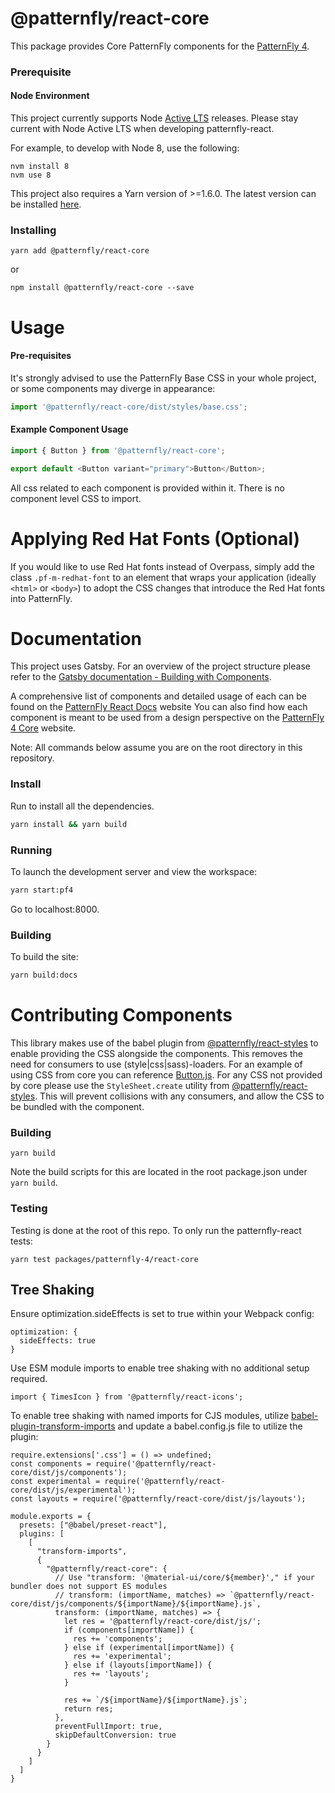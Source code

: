 # @patternfly/react-core

This package provides Core PatternFly components for the [PatternFly 4][patternfly-4].

### Prerequisite

#### Node Environment

This project currently supports Node [Active LTS](https://github.com/nodejs/Release#release-schedule) releases. Please stay current with Node Active LTS when developing patternfly-react.

For example, to develop with Node 8, use the following:

```
nvm install 8
nvm use 8
```

This project also requires a Yarn version of >=1.6.0. The latest version can be installed [here](https://yarnpkg.com/).

### Installing

```
yarn add @patternfly/react-core
```

or

```
npm install @patternfly/react-core --save
```

# Usage

#### Pre-requisites

It's strongly advised to use the PatternFly Base CSS in your whole project, or some components may diverge in appearance:

```javascript
import '@patternfly/react-core/dist/styles/base.css';
```

#### Example Component Usage

```javascript
import { Button } from '@patternfly/react-core';

export default <Button variant="primary">Button</Button>;
```

All css related to each component is provided within it. There is no component level CSS to import.

# Applying Red Hat Fonts (Optional) 
If you would like to use Red Hat fonts instead of Overpass, simply add the class `.pf-m-redhat-font` to an element that wraps your application (ideally `<html>` or `<body>`) to adopt the CSS changes that introduce the Red Hat fonts into PatternFly.


# Documentation

This project uses Gatsby. For an overview of the project structure please refer to the [Gatsby documentation - Building with Components](https://www.gatsbyjs.org/docs/building-with-components/).

A comprehensive list of components and detailed usage of each can be found on the [PatternFly React Docs][docs] website
You can also find how each component is meant to be used from a design perspective on the [PatternFly 4 Core][patternfly-4] website.

Note: All commands below assume you are on the root directory in this repository.

### Install

Run to install all the dependencies.

```sh
yarn install && yarn build
```

### Running

To launch the development server and view the workspace:

```sh
yarn start:pf4
```

Go to localhost:8000.

### Building

To build the site:

```sh
yarn build:docs
```

# Contributing Components

This library makes use of the babel plugin from [@patternfly/react-styles](../react-styles/README.md) to enable providing the CSS alongside the components. This removes the need for consumers to use (style|css|sass)-loaders. For an example of using CSS from core you can reference [Button.js](./src/components/Button/Button.js). For any CSS not provided by core please use the `StyleSheet.create` utility from [@patternfly/react-styles](../react-styles/README.md). This will prevent collisions with any consumers, and allow the CSS to be bundled with the component.

### Building

```
yarn build
```

Note the build scripts for this are located in the root package.json under `yarn build`.

### Testing

Testing is done at the root of this repo. To only run the patternfly-react tests:

```
yarn test packages/patternfly-4/react-core
```

[patternfly-4]: https://github.com/patternfly/patternfly-next
[docs]: https://patternfly-react.surge.sh/patternfly-4


## Tree Shaking

Ensure optimization.sideEffects is set to true within your Webpack config:
```JS
optimization: {
  sideEffects: true
}
```

Use ESM module imports to enable tree shaking with no additional setup required.
```JS
import { TimesIcon } from '@patternfly/react-icons';
```

To enable tree shaking with named imports for CJS modules, utilize [babel-plugin-transform-imports](https://www.npmjs.com/package/babel-plugin-transform-imports) and update a babel.config.js file to utilize the plugin:
```JS
require.extensions['.css'] = () => undefined;
const components = require('@patternfly/react-core/dist/js/components');
const experimental = require('@patternfly/react-core/dist/js/experimental');
const layouts = require('@patternfly/react-core/dist/js/layouts');

module.exports = {
  presets: ["@babel/preset-react"],
  plugins: [
    [
      "transform-imports",
      {
        "@patternfly/react-core": {
          // Use "transform: '@material-ui/core/${member}'," if your bundler does not support ES modules
          // transform: (importName, matches) => `@patternfly/react-core/dist/js/components/${importName}/${importName}.js`,
          transform: (importName, matches) => {
            let res = '@patternfly/react-core/dist/js/';
            if (components[importName]) {
              res += 'components';
            } else if (experimental[importName]) {
              res += 'experimental';
            } else if (layouts[importName]) {
              res += 'layouts';
            }

            res += `/${importName}/${importName}.js`;
            return res; 
          },
          preventFullImport: true,
          skipDefaultConversion: true
        }
      }
    ]
  ]
}
```
